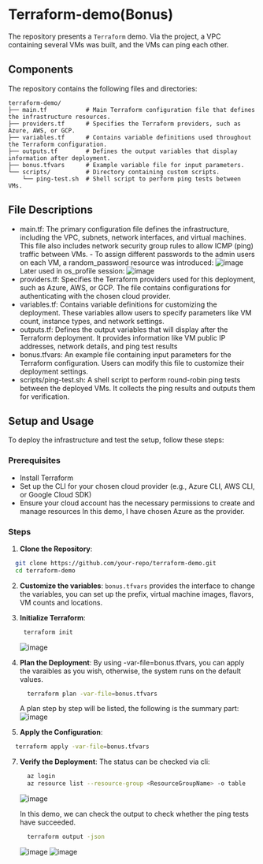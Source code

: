 # Terraform-demo(Bonus)
The repository presents a `Terraform` demo. Via the project, a VPC containing several VMs was built, and the VMs can ping each other.

## Components

The repository contains the following files and directories:

```plaintext
terraform-demo/
├── main.tf           # Main Terraform configuration file that defines the infrastructure resources.
├── providers.tf      # Specifies the Terraform providers, such as Azure, AWS, or GCP.
├── variables.tf      # Contains variable definitions used throughout the Terraform configuration.
├── outputs.tf        # Defines the output variables that display information after deployment.
├── bonus.tfvars      # Example variable file for input parameters.
└── scripts/          # Directory containing custom scripts.
    └── ping-test.sh  # Shell script to perform ping tests between VMs.
```

## File Descriptions
- main.tf: The primary configuration file defines the infrastructure, including the VPC, subnets, network interfaces, and virtual machines. This file also includes network security group rules to allow ICMP (ping) traffic between VMs.
      - To assign different passwords to the admin users on each VM, a random_password resource was introduced:
  ![image](https://github.com/user-attachments/assets/eba064ea-d1ea-4cae-9bb9-fdacf45669fa)
  Later used in os_profile session:
  ![image](https://github.com/user-attachments/assets/89a217da-a5e1-4342-b617-3feaeb663f80)
- providers.tf: Specifies the Terraform providers used for this deployment, such as Azure, AWS, or GCP. The file contains configurations for authenticating with the chosen cloud provider.
- variables.tf: Contains variable definitions for customizing the deployment. These variables allow users to specify parameters like VM count, instance types, and network settings.
- outputs.tf: Defines the output variables that will display after the Terraform deployment. It provides information like VM public IP addresses, network details, and ping test results
- bonus.tfvars: An example file containing input parameters for the Terraform configuration. Users can modify this file to customize their deployment settings.
- scripts/ping-test.sh: A shell script to perform round-robin ping tests between the deployed VMs. It collects the ping results and outputs them for verification.

## Setup and Usage
To deploy the infrastructure and test the setup, follow these steps:
### Prerequisites
- Install Terraform
- Set up the CLI for your chosen cloud provider (e.g., Azure CLI, AWS CLI, or Google Cloud SDK)
- Ensure your cloud account has the necessary permissions to create and manage resources
In this demo, I have chosen Azure as the provider.
### Steps
1. **Clone the Repository**:
  ```Bash
    git clone https://github.com/your-repo/terraform-demo.git
    cd terraform-demo
  ```
2. **Customize the variables**:
   `bonus.tfvars` provides the interface to change the variables, you can set up the prefix, virtual machine images, flavors, VM counts and locations.
3. **Initialize Terraform**:
   ```Bash
    terraform init
   ```
   ![image](https://github.com/user-attachments/assets/72a121b5-208c-45d1-89b8-76898629755a)

4. **Plan the Deployment**:
   By using -var-file=bonus.tfvars, you can apply the varaibles as you wish, otherwise, the system runs on the default values.
   ```Bash
     terraform plan -var-file=bonus.tfvars
   ```
   A plan step by step will be listed, the following is the summary part:
   ![image](https://github.com/user-attachments/assets/639a60f2-1a9f-47c0-a432-c280b7e352d2)

6. **Apply the Configuration**:
  ```Bash
    terraform apply -var-file=bonus.tfvars
  ```
7. **Verify the Deployment**:
   The status can be checked via cli:
   ```Bash
     az login
     az resource list --resource-group <ResourceGroupName> -o table
   ```
   ![image](https://github.com/user-attachments/assets/f5735dbc-9f37-4d83-b398-d880d60aee50)

   In this demo, we can check the output to check whether the ping tests have succeeded.
    ```Bash
      terraform output -json
    ```
    ![image](https://github.com/user-attachments/assets/df0e7ddd-b9e7-4600-8bb0-6af82375f722)
    ![image](https://github.com/user-attachments/assets/ec888248-9ada-47db-9a0d-9359d02e9a8d)




